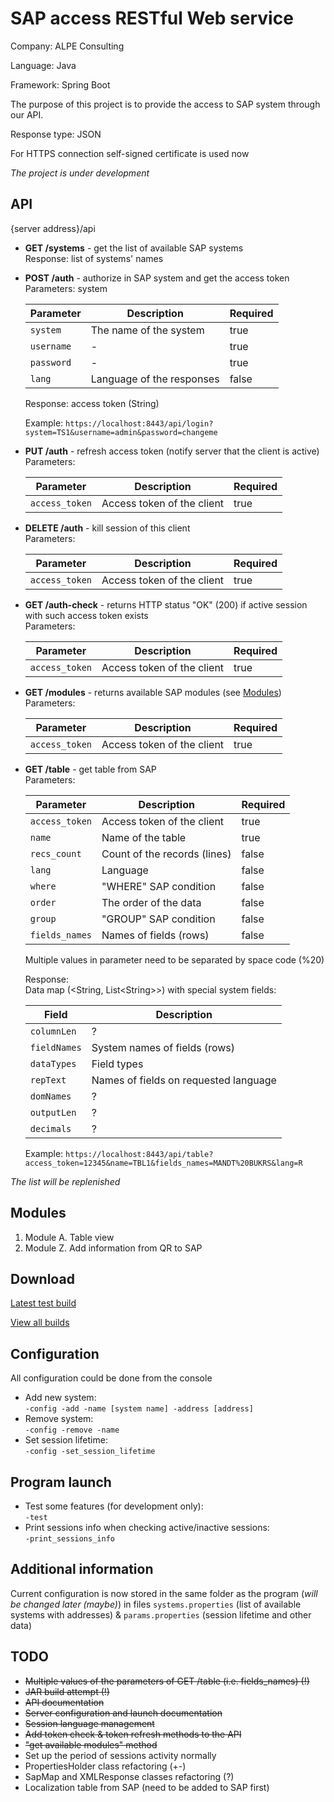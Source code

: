 # SAP access RESTful Web service

Company: ALPE Consulting

Language: Java

Framework: Spring Boot

The purpose of this project is to provide the access to SAP system through our API.

Response type: JSON

For HTTPS connection self-signed certificate is used now

*The project is under development*


## API

{server address}/api

* **GET /systems** - get the list of available SAP systems  
  Response: list of systems' names

* **POST /auth** - authorize in SAP system and get the access token  
  Parameters: system

  | Parameter  | Description               | Required |
  |------------|---------------------------|----------|
  | `system`   | The name of the system    | true     |
  | `username` | -                         | true     |
  | `password` | -                         | true     |
  | `lang`     | Language of the responses | false    |
  
  Response: access token (String)
  
  Example: `https://localhost:8443/api/login?system=TS1&username=admin&password=changeme`

* **PUT /auth** - refresh access token (notify server that the client is active)  
  Parameters:
  
  | Parameter     | Description                 | Required |
  |---------------|-----------------------------|----------|
  | `access_token`| Access token of the client  | true     |

* **DELETE /auth** - kill session of this client  
  Parameters:
  
  | Parameter     | Description                 | Required |
  |---------------|-----------------------------|----------|
  | `access_token`| Access token of the client  | true     |

* **GET /auth-check** - returns HTTP status "OK" (200) if active session with such access token exists  
  Parameters:
  
  | Parameter     | Description                 | Required |
  |---------------|-----------------------------|----------|
  | `access_token`| Access token of the client  | true     |

* **GET /modules** - returns available SAP modules (see [Modules](#Modules))  
  Parameters:
    
    | Parameter     | Description                 | Required |
    |---------------|-----------------------------|----------|
    | `access_token`| Access token of the client  | true     |

* **GET /table** - get table from SAP  
  Parameters:
  
  | Parameter     | Description                 | Required |
  |---------------|-----------------------------|----------|
  | `access_token`| Access token of the client  | true     |
  | `name`        | Name of the table           | true     |
  | `recs_count`  | Count of the records (lines)| false    |
  | `lang`        | Language                    | false    |
  | `where`       | "WHERE" SAP condition       | false    |
  | `order`       | The order of the data       | false    |
  | `group`       | "GROUP" SAP condition       | false    |
  | `fields_names`| Names of fields (rows)      | false    |
  
  Multiple values in parameter need to be separated by space code (%20)
  
  Response:  
  Data map (\<String, List\<String\>\>) with special system fields:
  
  | Field        | Description                           |
  |--------------|---------------------------------------|
  | `columnLen`  | ?                                     |
  | `fieldNames` | System names of fields (rows)         |
  | `dataTypes`  | Field types                           |
  | `repText`    | Names of fields on requested language |
  | `domNames`   | ?                                     |
  | `outputLen`  | ?                                     |
  | `decimals`   | ?                                     |
  
  Example: `https://localhost:8443/api/table?access_token=12345&name=TBL1&fields_names=MANDT%20BUKRS&lang=R`

*The list will be replenished*

## Modules

1. Module A. Table view
2. Module Z. Add information from QR to SAP

## Download

[Latest test build](../master/builds/sap_access_service-0.0.1-SNAPSHOT.jar)

[View all builds](../master/builds)

## Configuration

All configuration could be done from the console

* Add new system:  
  `-config -add -name [system name] -address [address]`
* Remove system:  
  `-config -remove -name`
* Set session lifetime:  
  `-config -set_session_lifetime`


## Program launch

* Test some features (for development only):  
  `-test`
* Print sessions info when checking active/inactive sessions:  
  `-print_sessions_info`

## Additional information

Current configuration is now stored in the same folder as the program (*will be changed later (maybe)*)
in files `systems.properties` (list of available systems with addresses) & `params.properties` (session lifetime and other data)

## TODO

* ~~Multiple values of the parameters of GET /table (i.e. fields_names) (!)~~
* ~~JAR build attempt (!)~~
* ~~API documentation~~
* ~~Server configuration and launch documentation~~
* ~~Session language management~~
* ~~Add token check & token refresh methods to the API~~
* ~~"get available modules" method~~
* Set up the period of sessions activity normally
* PropertiesHolder class refactoring (+-)
* SapMap and XMLResponse classes refactoring (?)
* Localization table from SAP (need to be added to SAP first)